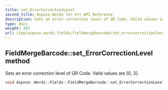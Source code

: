 ```yaml
---
title: set_ErrorCorrectionLevel
second_title: Aspose.Words for C++ API Reference
description: Sets an error correction level of QR Code. Valid values are [0, 3].
type: docs
weight: 287
url: /cpp/aspose.words.fields/fieldmergebarcode/set_errorcorrectionlevel/
---
```

## FieldMergeBarcode::set_ErrorCorrectionLevel method


Sets an error correction level of QR Code. Valid values are [0, 3].

```cpp
void Aspose::Words::Fields::FieldMergeBarcode::set_ErrorCorrectionLevel(const System::String &value)
```


